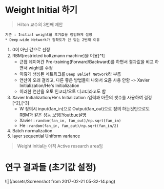 # Weight Initial 하기 
> Hilton 교수의 3번째 제안
```
기존 : Initial weight를 초기값을 램덤하게 설정
* Deep-wide Network가 정확도가 안 맞는 2번째 이유 
```
1. 0이 아닌 값으로 선정 
2. RBM(restricted boltzmann machine﻿)을 이용[^1] 
    * 근접 레이어간 Pre-training(Forward/Backward)를 하면서 결과값을 비교 하면서 wight를 수정 
    * 이렇게 생성된 네트워크를 `Deep Belief Network`라 부름 
    * 연산이 오래 걸리고, 다른 좋은 방법들이 나와서 요즘 사용 안함 -> Xavier Initialization/He's Initialization 
    * 이러한 연산을 오토 인코더/오토 디코더라고도 함
3. Xavier Initialization/He's Initialization :입력과 아웃의 갯수를 사용하여 결정[^2],[^3]
    * W 정의시 input(fan_in)으로 Output(fan_out)으로 정의 하는것만으로도 RBM과 같은 성능 보임[[Youtbue설명](https://youtu.be/4rC0sWrp3Uw?t=10m42s)
    * Xavier : `random(fan_in, fan_out)/np.sqrt(fan_in)`
    * He : `random(fan_in, fan_out)/np.sqrt(fan_in/2)`
4. Batch normalization 
5. layer sequential Uniform variance 

> Weight Initial는 아직 Active research area임 

# 연구 결과들 (초기값 설정)
![](/assets/Screenshot from 2017-02-21 05-32-14.png)